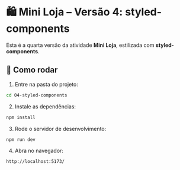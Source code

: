# 🛍️ Mini Loja – Versão 4: styled-components

Esta é a quarta versão da atividade **Mini Loja**, estilizada com **styled-components**.

## 🚀 Como rodar

1. Entre na pasta do projeto:

```bash
cd 04-styled-components
```

2. Instale as dependências:

```bash
npm install
```

3. Rode o servidor de desenvolvimento:

```bash
npm run dev
```

4. Abra no navegador:

```bash
http://localhost:5173/
```